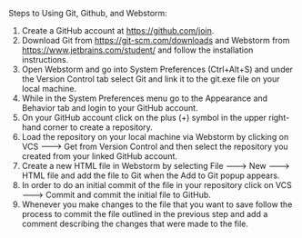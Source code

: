 Steps to Using Git, Github, and Webstorm:

1) Create a GitHub account at https://github.com/join.
2) Download Git from https://git-scm.com/downloads and Webstorm from https://www.jetbrains.com/student/  and follow the installation instructions.
3) Open Webstorm and go into System Preferences (Ctrl+Alt+S) and under the Version Control tab select Git and link it to the git.exe file on your local machine.
4) While in the System Preferences menu go to the Appearance and Behavior tab and login to your GitHub account.
5) On your GitHub account click on the plus (+) symbol in the upper right-hand corner to create a repository.
6) Load the repository on your local machine via Webstorm by clicking on VCS ---> Get from Version Control and then select the repository you created from your linked GitHub account.
7) Create a new HTML file in Webstorm by selecting File ---> New ---> HTML file and add the file to Git when the Add to Git popup appears.
8) In order to do an initial commit of the file in your repository click on VCS ---> Commit and commit the initial file to GitHub.
9) Whenever you make changes to the file that you want to save follow the process to commit the file outlined in the previous step and add a comment describing the changes that were made to the file.